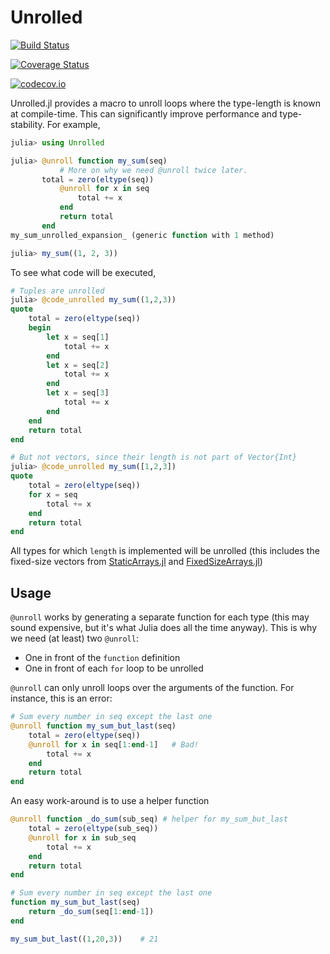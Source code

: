 # Unrolled

[![Build Status](https://travis-ci.org/cstjean/Unrolled.jl.svg?branch=master)](https://travis-ci.org/cstjean/Unrolled.jl)

[![Coverage Status](https://coveralls.io/repos/cstjean/Unrolled.jl/badge.svg?branch=master&service=github)](https://coveralls.io/github/cstjean/Unrolled.jl?branch=master)

[![codecov.io](http://codecov.io/github/cstjean/Unrolled.jl/coverage.svg?branch=master)](http://codecov.io/github/cstjean/Unrolled.jl?branch=master)

Unrolled.jl provides a macro to unroll loops where the type-length is known at
compile-time. This can significantly improve performance and type-stability. For example, 

```julia
julia> using Unrolled

julia> @unroll function my_sum(seq)
       	   # More on why we need @unroll twice later.
	   total = zero(eltype(seq))
           @unroll for x in seq
               total += x
           end
           return total
       end
my_sum_unrolled_expansion_ (generic function with 1 method)

julia> my_sum((1, 2, 3))
```

To see what code will be executed,

```julia
# Tuples are unrolled
julia> @code_unrolled my_sum((1,2,3))
quote  
    total = zero(eltype(seq))
    begin  
        let x = seq[1]
            total += x
        end
        let x = seq[2]
            total += x
        end
        let x = seq[3]
            total += x
        end
    end
    return total
end

# But not vectors, since their length is not part of Vector{Int}
julia> @code_unrolled my_sum([1,2,3])
quote
    total = zero(eltype(seq))
    for x = seq
        total += x
    end
    return total
end
```

All types for which `length` is implemented will be unrolled (this includes the fixed-size
vectors from [StaticArrays.jl](https://github.com/JuliaArrays/StaticArrays.jl) and
[FixedSizeArrays.jl](https://github.com/SimonDanisch/FixedSizeArrays.jl))

## Usage

`@unroll` works by generating a separate function for each type (this may sound expensive,
but it's what Julia does all the time anyway). This is why we need (at least) two
`@unroll`:
 - One in front of the `function` definition
 - One in front of each `for` loop to be unrolled

`@unroll` can only unroll loops over the arguments of the function. For instance, this
is an error:

```julia
# Sum every number in seq except the last one
@unroll function my_sum_but_last(seq)
    total = zero(eltype(seq))
    @unroll for x in seq[1:end-1]   # Bad!
        total += x
    end
    return total
end
```

An easy work-around is to use a helper function

```julia
@unroll function _do_sum(sub_seq) # helper for my_sum_but_last
    total = zero(eltype(sub_seq))
    @unroll for x in sub_seq
        total += x
    end
    return total
end

# Sum every number in seq except the last one
function my_sum_but_last(seq)
    return _do_sum(seq[1:end-1])
end

my_sum_but_last((1,20,3))    # 21
```
